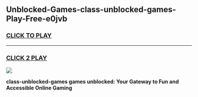 
## Unblocked-Games-class-unblocked-games-Play-Free-e0jvb
<h3>
<a href="https://premium76.site?title=class-unblocked-games&ref=17A">CLICK TO PLAY</a></h3>
<hr>

<h3>
<a href="https://premium76.site?title=class-unblocked-games&ref=17A">CLICK 2 PLAY</a>
  
</h3>

<a href="https://premium76.site?title=class-unblocked-games&ref=17A"><img src="https://clearcache.store/games.png"></a>


**class-unblocked-games games unblocked: Your Gateway to Fun and Accessible Online Gaming**
